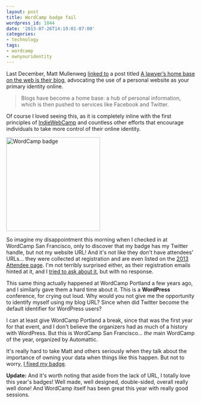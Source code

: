 ```yaml
---
layout: post
title: WordCamp badge fail
wordpress_id: 1044
date: '2013-07-26T14:19:01-07:00'
categories:
- technology
tags:
- wordcamp
- ownyouridentity
---
```

Last December, Matt Mullenweg [linked to][] a post titled [A lawyer’s home base on the web is their blog][home base], advocating the use of a personal website as your primary identity online.

> Blogs have become a home base: a hub of personal information, which is then pushed to services like Facebook and Twitter.

Of course I loved seeing this, as it is completely inline with the first principles of [IndieWebCamp][] and countless other efforts that encourage individuals to take more control of their online identity.

<a href="https://willnorris.com/content/uploads/2013/07/wordcamp-badge.jpg"><img src="https://willnorris.com/content/uploads/2013/07/wordcamp-badge.jpg" alt="WordCamp badge" width="250" class="alignright size-full wp-image-1045" /></a>

So imagine my disappointment this morning when I checked in at WordCamp San Francisco, only to discover that my badge has my Twitter handle, but not my website URL!  And it's not like they don't have attendees' URLs... they were collected at registration and are even listed on the [2013 Attendee page].  I'm not terribly surprised either, as their registration emails hinted at it, and I [tried to ask about it][], but with no response.

This same thing actually happened at WordCamp Portland a few years ago, and I similarly gave them a hard time about it.  This is a **WordPress** conference, for crying out loud.  Why would you not give me the opportunity to identify myself using my blog URL?  Since when did Twitter become the default identifier for WordPress users?

I can at least give WordCamp Portland a break, since that was the first year for that event, and I don't believe the organizers had as much of a history with WordPress.  But this is WordCamp San Francisco... *the* main WordCamp of the year, organized by Automattic.

It's really hard to take Matt and others seriously when they talk about the importance of owning your data when things like this happen.  But not to worry, [I fixed my badge][].

**Update:** And it's worth noting that aside from the lack of URL, I totally love this year's badges!  Well made, well designed, double-sided, overall really well done!  And WordCamp itself has been great this year with really good sessions.

[linked to]: http://ma.tt/2012/12/real-lawyers-have-blogs/
[home base]: http://kevin.lexblog.com/2012/12/10/a-lawyers-home-base-on-the-web-is-their-blog/
[IndieWebCamp]: http://indiewebcamp.com/
[2013 Attendee page]: http://2013.sf.wordcamp.org/attendees/
[tried to ask about it]: https://twitter.com/willnorris/status/355547956662906881
[I fixed my badge]: https://s.wjn.me/500x/https://willnorris.com/content/uploads/2013/07/wordcamp-badge-fixed.jpg
